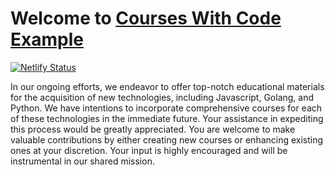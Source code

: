 # Welcome to [Courses With Code Example](https://courses.withcodeexample.com/)

[![Netlify Status](https://api.netlify.com/api/v1/badges/8edc662f-d37b-414d-bd07-76ac291b6b03/deploy-status)](https://app.netlify.com/sites/courses-with-code-example/deploys)

In our ongoing efforts, we endeavor to offer top-notch educational materials for the acquisition of new technologies, including Javascript, Golang, and Python. We have intentions to incorporate comprehensive courses for each of these technologies in the immediate future. Your assistance in expediting this process would be greatly appreciated. You are welcome to make valuable contributions by either creating new courses or enhancing existing ones at your discretion. Your input is highly encouraged and will be instrumental in our shared mission.

